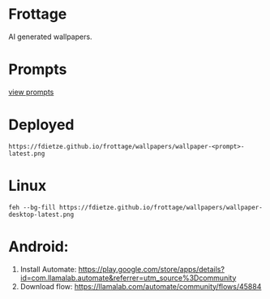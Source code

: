 # Frottage

AI generated wallpapers.

# Prompts

[view prompts](/prompts)

# Deployed

`https://fdietze.github.io/frottage/wallpapers/wallpaper-<prompt>-latest.png`

# Linux
```
feh --bg-fill https://fdietze.github.io/frottage/wallpapers/wallpaper-desktop-latest.png
```

# Android:

1. Install Automate:
   https://play.google.com/store/apps/details?id=com.llamalab.automate&referrer=utm_source%3Dcommunity
2. Download flow: https://llamalab.com/automate/community/flows/45884

